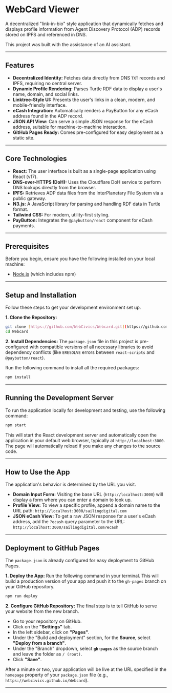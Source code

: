 # WebCard Viewer

A decentralized "link-in-bio" style application that dynamically fetches and displays profile information from Agent Discovery Protocol (ADP) records stored on IPFS and referenced in DNS.

This project was built with the assistance of an AI assistant.

---

## Features

-   **Decentralized Identity:** Fetches data directly from DNS `TXT` records and IPFS, requiring no central server.
-   **Dynamic Profile Rendering:** Parses Turtle RDF data to display a user's name, domain, and social links.
-   **Linktree-Style UI:** Presents the user's links in a clean, modern, and mobile-friendly interface.
-   **eCash Integration:** Automatically renders a PayButton for any eCash address found in the ADP record.
-   **JSON API View:** Can serve a simple JSON response for the eCash address, suitable for machine-to-machine interaction.
-   **GitHub Pages Ready:** Comes pre-configured for easy deployment as a static site.

---

## Core Technologies

-   **React:** The user interface is built as a single-page application using React (v17).
-   **DNS-over-HTTPS (DoH):** Uses the Cloudflare DoH service to perform DNS lookups directly from the browser.
-   **IPFS:** Retrieves ADP data files from the InterPlanetary File System via a public gateway.
-   **N3.js:** A JavaScript library for parsing and handling RDF data in Turtle format.
-   **Tailwind CSS:** For modern, utility-first styling.
-   **PayButton:** Integrates the `@paybutton/react` component for eCash payments.

---

## Prerequisites

Before you begin, ensure you have the following installed on your local machine:
-   [Node.js](https://nodejs.org/) (which includes npm)

---

## Setup and Installation

Follow these steps to get your development environment set up.

**1. Clone the Repository:**
```bash
git clone [https://github.com/WebCivics/Webcard.git](https://github.com/WebCivics/Webcard.git)
cd Webcard
```

**2\. Install Dependencies:** The `package.json` file in this project is pre-configured with compatible versions of all necessary libraries to avoid dependency conflicts (like `ERESOLVE` errors between `react-scripts` and `@paybutton/react`).

Run the following command to install all the required packages:

```Bash  
npm install
```
---

## **Running the Development Server**

To run the application locally for development and testing, use the following command:

```Bash  
npm start
```
This will start the React development server and automatically open the application in your default web browser, typically at `http://localhost:3000`. The page will automatically reload if you make any changes to the source code.

---

## **How to Use the App**

The application's behavior is determined by the URL you visit.

* **Domain Input Form:** Visiting the base URL (`http://localhost:3000`) will display a form where you can enter a domain to look up.  
* **Profile View:** To view a specific profile, append a domain name to the URL path: `http://localhost:3000/sailingdigital.com`  
* **JSON eCash View:** To get a raw JSON response for a user's eCash address, add the `?ecash` query parameter to the URL: `http://localhost:3000/sailingdigital.com?ecash`

---

## **Deployment to GitHub Pages**

The `package.json` is already configured for easy deployment to GitHub Pages.

**1\. Deploy the App:** Run the following command in your terminal. This will build a production version of your app and push it to the `gh-pages` branch on your GitHub repository.

```Bash  
npm run deploy
```
**2\. Configure GitHub Repository:** The final step is to tell GitHub to serve your website from the new branch.

* Go to your repository on GitHub.  
* Click on the **"Settings"** tab.  
* In the left sidebar, click on **"Pages"**.  
* Under the "Build and deployment" section, for the **Source**, select **"Deploy from a branch"**.  
* Under the "Branch" dropdown, select **`gh-pages`** as the source branch and leave the folder as `/ (root)`.  
* Click **"Save"**.

After a minute or two, your application will be live at the URL specified in the `homepage` property of your `package.json` file (e.g., `https://webcivics.github.io/Webcard`).

---